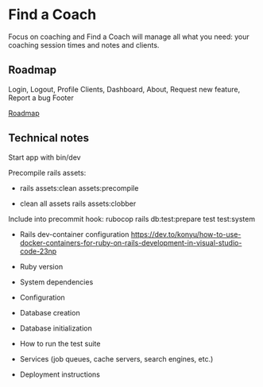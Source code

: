 # Find a Coach

Focus on coaching and Find a Coach will manage all what you need: your coaching session times and notes and clients.

## Roadmap

Login, Logout, Profile
Clients, Dashboard, About, Request new feature, Report a bug
Footer

[Roadmap](https://github.com/users/valasek/projects/1)

## Technical notes

Start app with bin/dev

Precompile rails assets:
- rails assets:clean assets:precompile

- clean all assets
rails assets:clobber

Include into precommit hook:
rubocop
rails db:test:prepare test test:system


* Rails dev-container configuration
https://dev.to/konyu/how-to-use-docker-containers-for-ruby-on-rails-development-in-visual-studio-code-23np

* Ruby version

* System dependencies

* Configuration

* Database creation

* Database initialization

* How to run the test suite

* Services (job queues, cache servers, search engines, etc.)

* Deployment instructions
